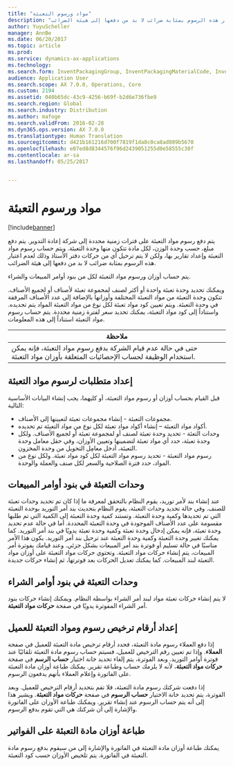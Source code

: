 ```yaml
---
title: "مواد ورسوم التعبئة"
description: "يتم دفع رسوم مواد التعبئة على فترات زمنية محددة إلى شركة إعادة التدوير. يتم دفع مبلغ، حسب وحدة الوزن، لكل مادة تتكون منها وحدة التعبئة. ويتم حساب رسوم مواد التعبئة وإعداد تقارير بها، ولكن لا يتم ترحيل أي من حركات دفتر الأستاذ وذلك لعدم اعتبار هذه الرسوم بمثابة ضرائب لا بد من دفعها إلى هيئة الضرائب."
author: YuyuScheller
manager: AnnBe
ms.date: 06/20/2017
ms.topic: article
ms.prod: 
ms.service: dynamics-ax-applications
ms.technology: 
ms.search.form: InventPackagingGroup, InventPackagingMaterialCode, InventPackagingMaterialFee, InventPackagingMaterialTrans, InventPackagingMaterialTransPurch, InventPackagingUnit
audience: Application User
ms.search.scope: AX 7.0.0, Operations, Core
ms.custom: 2194
ms.assetid: 040b65dc-43c9-4256-b69f-b2d6e736fbe9
ms.search.region: Global
ms.search.industry: Distribution
ms.author: mafoge
ms.search.validFrom: 2016-02-28
ms.dyn365.ops.version: AX 7.0.0
ms.translationtype: Human Translation
ms.sourcegitcommit: d421b161216d700f7819f1da8c0ca8ad089b5670
ms.openlocfilehash: e07ed8d8344576f96d2439051255d0e58555c30f
ms.contentlocale: ar-sa
ms.lasthandoff: 05/25/2017


---
```


# <a name="packing-materials-and-fees"></a>مواد ورسوم التعبئة

[!include[banner](../includes/banner.md)]


يتم دفع رسوم مواد التعبئة على فترات زمنية محددة إلى شركة إعادة التدوير. يتم دفع مبلغ، حسب وحدة الوزن، لكل مادة تتكون منها وحدة التعبئة. ويتم حساب رسوم مواد التعبئة وإعداد تقارير بها، ولكن لا يتم ترحيل أي من حركات دفتر الأستاذ وذلك لعدم اعتبار هذه الرسوم بمثابة ضرائب لا بد من دفعها إلى هيئة الضرائب.

يتم حساب أوزان ورسوم مواد التعبئة لكل من بنود أوامر المبيعات والشراء.

ويمكنك تحديد وحدة تعبئة واحدة أو أكثر لصنف لمجموعة تعبئة لأصناف أو لجميع الأصناف. تتكون وحدة التعبئة من مواد التعبئة المختلفة وأوزانها بالإضافة إلى عدد الأصناف المرفقة في وحدة التعبئة. ويتم تعيين كود مواد تعبئة لكل نوع من مواد التعبئة المواد يتم تحديده. واستناداً إلى كود مواد التعبئة، يمكنك تحديد سعر لفترة زمنية محددة. يتم حساب رسوم مواد التعبئة استناداً إلى هذه المعلومات.

| **ملاحظة**                                                                                                                                             |
|------------------------------------------------------------------------------------------------------------------------------------------------------|
| حتى في حالة عدم قيام الشركة بدفع رسوم مواد التعبئة، فإنه يمكن استخدام الوظيفة لحساب الإحصائيات المتعلقة بأوزان مواد التعبئة. |

## <a name="setup-requirements-for-packing-material-fees"></a> إعداد متطلبات لرسوم مواد التعبئة
قبل القيام بحساب أوزان أو رسوم مواد التعبئة، أو كليهما، يجب إنشاء البيانات الأساسية التالية:

-   مجموعات التعبئة - إنشاء مجموعات تعبئة لتعيينها إلى الأصناف.
-   أكواد مواد التعبئة – إنشاء أكواد مواد تعبئة لكل نوع من مواد التعبئة تم تحديده.
-   وحدات التعئة - تحديد وحدة تعبئة لصنف أو لمجموعة تعبئة أو لجميع الأصناف. ولكل وحدة تعبئة، حدد أي مواد تعبئة لتضمينها وتعيين الأوزان، وفي حقل معامل وحدة التعبئة، أدخل معامِل التحويل من وحدة المخزون.
-   رسوم مواد التعبئة - تحديد رسوم مواد التعبئة لكل كود مواد تعبئة. ولكل نوع من المواد، حدد فترة الصلاحية والسعر لكل صنف والعملة والوحدة.

## <a name="packing-units-on-sales-order-lines"></a>وحدات التعبئة في بنود أوامر المبيعات
عند إنشاء بند لأمر توريد، يقوم النظام بالتحقق لمعرفة ما إذا كان تم تحديد وحدات تعبئة للصنف. وفي حالة تحديد وحدات التعبئة، يقوم النظام بتحديث بند أمر التوريد بوحدة التعبئة التي تم تحديدها وكمية وحدة التعبئة. وتستند كمية وحدة التعبئة إلى الكمية التي تم طلبها مقسومة على عدد الأصناف الموجودة في وحدة التعبئة المحددة. أما في حالة عدم تحديد وحدة تعبئة، فإنه يمكن إدخال وحدة تعبئة وكمية وحدة تعبئة يدويًا في بند أمر التوريد. كما يمكنك تغيير وحدة التعبئة وكمية وحدة التعبئة عند ترحيل بند أمر التوريد. يكون هذا الأمر مناسبًا في حالة تسليم أو فوترة بند أمر المبيعات بشكل جزئي. وعند قيامك بفوترة أمر المبيعات، يتم إنشاء حركات مواد التعبئة. وتحتوي حركات مواد التعبئة على أوزان مواد التعبئة لبند المبيعات. كما يمكنك تعديل الحركات بعد فوترتها، ثم إنشاء حركات جديدة.

## <a name="packing-units-on-purchase-order-lines"></a>وحدات التعبئة في بنود أوامر الشراء
لا يتم إنشاء حركات تعبئة مواد لبند أمر الشراء بواسطة النظام. ويمكنك إنشاء حركات بنود أمر الشراء المفوترة يدويًا في صفحة **حركات مواد التعبئة**.

## <a name="set-up-customer-packagingmaterialfee-license-numbers"></a>إعداد أرقام ترخيص رسوم ومواد التعبئة للعميل
إذا دفع العملاء رسوم مادة التعبئة، فحدد أرقام ترخيص مادة التعبئة للعميل في صفحة **العملاء**. وإذا تم تعيين رقم الترخيص للعميل، فسيتم حساب رسوم مادة التعبئة تلقائيًا عند فوترة أوامر التوريد. وبعد الفوترة، يتم إلغاء تحديد خانة اختيار **حساب الرسم** في صفحة **حركات مواد التعبئة**، لأنه لا يلزمك حساب وطباعة تقرير. يمكنك طباعة أوزان مادة التعبئة على الفاتورة وإعلام العملاء بأنهم يدفعون الرسوم. 

إذا دفعت شركتك رسوم مادة التعبئة، فلا تقم بتحديد أرقام الترخيص للعميل. وبعد الفوترة، يتم تحديد خانة الاختيار **حساب الرسوم** في صفحة **حركات مواد التعبئة**. ويشير هذا إلى أنه يتم حساب الرسوم عند إنشاء تقرير. ويمكنك طباعة الأوزان على الفاتورة والإشارة إلى أن شركتك هي التي تقوم بدفع الرسوم.

## <a name="print-packaging-material-weights-on-invoices"></a>طباعة أوزان مادة التعبئة على الفواتير
يمكنك طباعة أوزان مادة التعبئة في الفاتورة والإشارة إلى من سيقوم بدفع رسوم مادة التعبئة في الفاتورة. يتم تلخيص الأوزان حسب كود التعبئة.
 





